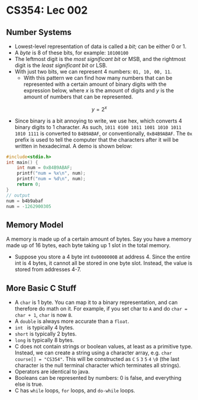 # CS354: Lec 002
## Number Systems
- Lowest-level representation of data is called a *bit*; can be either 0 or 1. 
- A *byte* is 8 of these bits, for example: `10100100`
- The leftmost digit is the *most significant bit* or MSB, and the rightmost digit is the *least significant bit* or LSB. 
 - With just two bits, we can represent 4 numbers: `01, 10, 00, 11`. 
	 - With this pattern we can find how many numbers that can be represented with a certain amount of binary digits with the expression below, where $x$ is the amount of digits and $y$ is the amount of numbers that can be represented. 

$$y = 2^x$$

- Since binary is a bit annoying to write, we use hex, which converts 4 binary digits to 1 character. As such, `1011 0100 1011 1001 1010 1011 1010 1111` is converted to `B4B9ABAF`, or conventionally, `0xB4B9ABAF`. The `0x` prefix is used to tell the computer that the characters after it will be written in hexadecimal.  A demo is shown below: 

```c
#include<stdio.h> 
int main() {
	int num = 0xB4B9ABAF; 
	printf("num = %x\n", num); 
	printf("num = %d\n", num); 
	return 0; 
}
// output 
num = b4b9abaf
num = -1262900305
```

## Memory Model
A memory is made up of a certain amount of bytes. Say you have a memory made up of 16 bytes, each byte taking up 1 slot in the total memory. 
* Suppose you store a 4 byte int `0x0000000B` at address 4. Since the entire int is 4 bytes, it cannot all be stored in one byte slot. Instead, the value is stored from addresses 4-7. 
## More Basic C Stuff
* A `char` is 1 byte. You can map it to a binary representation, and can therefore do math on it. For example, if you set char to `A` and do `char = char + 1`, `char` is now `B`. 
* A `double` is always more accurate than a `float`. 
* `int ` is typically 4 bytes. 
* `short` is typically 2 bytes. 
* `long` is typically 8 bytes. 
* C does not contain strings or boolean values, at least as a primitive type. Instead, we can create a string using a character array, e.g. `char course[] = "CS354"`. This will be constructed as `C` `S` `3` `5` `4` `\0` (the last character is the null terminal character which terminates all strings). 
* Operators are identical to java. 
* Booleans can be represented by numbers: 0 is false, and everything else is true. 
* C has `while` loops, `for` loops, and `do-while` loops.